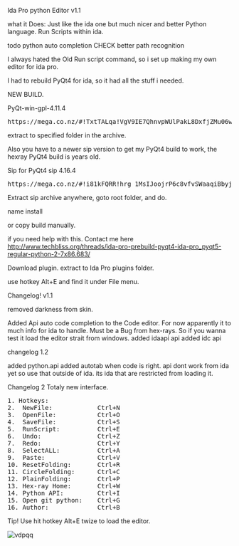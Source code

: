 Ida Pro python Editor v1.1

what it Does:
Just like the ida one but much nicer and better
Python language.
Run Scripts within ida.



todo
python auto completion  CHECK
better path recognition


I always hated the Old Run script command, so i set up making my own editor for ida pro.

I had to rebuild PyQt4 for ida, so it had all the stuff i needed.

NEW BUILD.

PyQt-win-gpl-4.11.4
<pre>
https://mega.co.nz/#!TxtTALqa!VgV9IE7QhnvpWUlPakL8DxfjZMu06w-RmFwE4bklZ4I</pre>


extract to specified folder in the archive.

Also you have to a newer sip version to get my PyQt4 build to work, the hexray PyQt4 build is years old.

Sip for PyQt4
sip 4.16.4
<pre>
https://mega.co.nz/#!i81kFQRR!hrg_1MsIJoojrP6c8vfvSWaaqiBbyjcjFhHmuJ43N9U</pre>


Extract sip archive anywhere, goto root folder, and do.

name install

or copy build manually.

if you need help with this.
Contact me here http://www.techbliss.org/threads/ida-pro-prebuild-pyqt4-ida-pro_pyqt5-regular-python-2-7x86.683/




Download plugin.
extract to Ida Pro plugins folder.

use hotkey Alt+E and find it under File menu.



Changelog! v1.1

removed darkness from skin.

Added Api auto code completion  to the Code editor.
For now apparently it to much info for ida to handle.
Must be a Bug from hex-rays.
So if you wanna test it load the editor strait from windows.
added idaapi api
added idc api


changelog 1.2

added python.api
added autotab when code is right.
api dont work from ida yet so use that outside of ida.
its ida that are restricted from loading it.

Changelog 2
Totaly new interface.

<pre>
1. Hotkeys:
2.  NewFile:            Ctrl+N
3.  OpenFile:           Ctrl+O
4.  SaveFile:           Ctrl+S
5.  RunScript:          Ctrl+E
6.  Undo:               Ctrl+Z
7.  Redo:               Ctrl+Y
8.  SelectALL:          Ctrl+A
9.  Paste:              Ctrl+V
10. ResetFolding:       Ctrl+R
11. CircleFolding:      Ctrl+C
12. PlainFolding:       Ctrl+P
13. Hex-ray Home:       Ctrl+W
14. Python API:         Ctrl+I
15. Open git python:    Ctrl+G
16. Author:             Ctrl+B</pre>


Tip!
Use hit hotkey Alt+E twize to load the editor.

![vdpqq](https://cloud.githubusercontent.com/assets/3592375/8509437/f6b4b458-22a2-11e5-9e45-16ea23bb5c5e.jpg)


